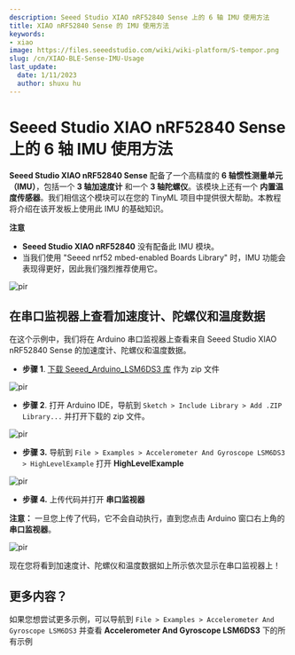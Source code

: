 ```yaml
---
description: Seeed Studio XIAO nRF52840 Sense 上的 6 轴 IMU 使用方法
title: XIAO nRF52840 Sense 的 IMU 使用方法
keywords:
- xiao
image: https://files.seeedstudio.com/wiki/wiki-platform/S-tempor.png
slug: /cn/XIAO-BLE-Sense-IMU-Usage
last_update:
  date: 1/11/2023
  author: shuxu hu
---
```


# Seeed Studio XIAO nRF52840 Sense 上的 6 轴 IMU 使用方法

**Seeed Studio XIAO nRF52840 Sense** 配备了一个高精度的 **6 轴惯性测量单元（IMU）**，包括一个 **3 轴加速度计** 和一个 **3 轴陀螺仪**。该模块上还有一个 **内置温度传感器**。我们相信这个模块可以在您的 TinyML 项目中提供很大帮助。本教程将介绍在该开发板上使用此 IMU 的基础知识。

**注意**

- **Seeed Studio XIAO nRF52840** 没有配备此 IMU 模块。
- 当我们使用 "Seeed nrf52 mbed-enabled Boards Library" 时，IMU 功能会表现得更好，因此我们强烈推荐使用它。

<p style={{textAlign: 'center'}}><img src="https://files.seeedstudio.com/wiki/XIAO-BLE/XIAO_nRF52840_new7.png" alt="pir" width={600} height="auto" /></p>


## 在串口监视器上查看加速度计、陀螺仪和温度数据

在这个示例中，我们将在 Arduino 串口监视器上查看来自 Seeed Studio XIAO nRF52840 Sense 的加速度计、陀螺仪和温度数据。

- **步骤 1**. [下载 Seeed_Arduino_LSM6DS3 库](https://github.com/Seeed-Studio/Seeed_Arduino_LSM6DS3) 作为 zip 文件

<p style={{textAlign: 'center'}}><img src="https://files.seeedstudio.com/wiki/XIAO-BLE/LSM6DS3-github-zip.png" alt="pir" width={1000} height="auto" /></p>


- **步骤 2**. 打开 Arduino IDE，导航到 `Sketch > Include Library > Add .ZIP Library...` 并打开下载的 zip 文件。

<p style={{textAlign: 'center'}}><img src="https://files.seeedstudio.com/wiki/XIAO-BLE/add-zip.png" alt="pir" width={600} height="auto" /></p>


- **步骤 3.** 导航到 `File > Examples > Accelerometer And Gyroscope LSM6DS3 > HighLevelExample` 打开 **HighLevelExample**

<p style={{textAlign: 'center'}}><img src="https://files.seeedstudio.com/wiki/XIAO-BLE/IMU-install.png" alt="pir" width={550} height="auto" /></p>


- **步骤 4.** 上传代码并打开 **串口监视器**

**注意：** 一旦您上传了代码，它不会自动执行，直到您点击 Arduino 窗口右上角的 **串口监视器**。
<p style={{textAlign: 'center'}}><img src="https://files.seeedstudio.com/wiki/XIAO-BLE/IMU-example-output.png" alt="pir" width={600} height="auto" /></p>

现在您将看到加速度计、陀螺仪和温度数据如上所示依次显示在串口监视器上！

## 更多内容？

如果您想尝试更多示例，可以导航到 `File > Examples > Accelerometer And Gyroscope LSM6DS3` 并查看 **Accelerometer And Gyroscope LSM6DS3** 下的所有示例